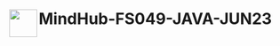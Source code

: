 # <a href="https://mindhublab.com/"><img src="https://mindhublab.com/pluginfile.php/1/theme_moove/favicon/1689006640/favicon.ico" width="50" height="50" align="left"></a> MindHub-FS049-JAVA-JUN23